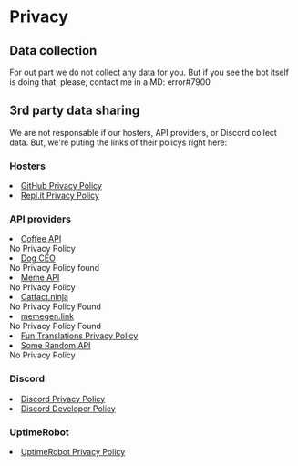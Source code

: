 # Privacy
## Data collection
For out part we do not collect any data for you. But if you see the bot itself is doing that, please, contact me in a MD: error#7900

## 3rd party data sharing
We are not responsable if our hosters, API providers, or Discord collect data. But, we're puting the links of their policys right here:

### Hosters
<li><a href="https://github.com/site/privacy">GitHub Privacy Policy</a></li>
<li><a href="https://repl.it/site/privacy">Repl.it Privacy Policy</a></li>

### API providers
<li><a href="#">Coffee API</a></li>
No Privacy Policy
<li><a href="#">Dog CEO</a></li>
No Privacy Policy found
<li><a href="#">Meme API</a></li>
No Privacy Policy
<li><a href="#">Catfact.ninja</a></li>
No Privacy Policy Found
<li><a href="#">memegen.link</a></li>
No Privacy Policy Found
<li><a href="https://funtranslations.com/privacy">Fun Translations Privacy Policy</a></li>
<li><a href="#">Some Random API</a></li>
No Privacy Policy

### Discord
<li><a href="https://discord.com/privacy">Discord Privacy Policy</a></li>
<li><a href="https://discord.com/developers/docs/policy">Discord Developer Policy</a></li>

### UptimeRobot
<li><a href="https://uptimerobot.com/privacy">UptimeRobot Privacy Policy</a></li>
